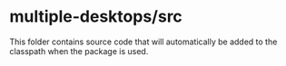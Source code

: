 # multiple-desktops/src

This folder contains source code that will automatically be added to the classpath when
the package is used.
